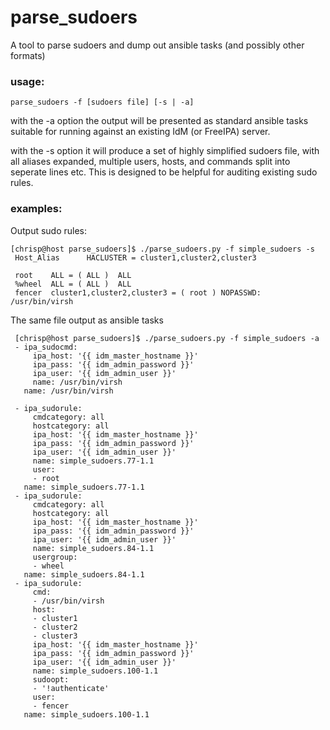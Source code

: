 # parse_sudoers
A tool to parse sudoers and dump out ansible tasks (and possibly other formats)

### usage:
`parse_sudoers -f [sudoers file] [-s | -a]`

with the -a option the output will be presented as standard ansible tasks suitable for running against an existing IdM (or FreeIPA) server.

with the -s option it will produce a set of highly simplified sudoers file, with all aliases expanded, multiple users, hosts, and commands split into seperate lines etc. This is designed to be helpful for auditing existing sudo rules. 


### examples:
Output sudo rules:
```
[chrisp@host parse_sudoers]$ ./parse_sudoers.py -f simple_sudoers -s
 Host_Alias      HACLUSTER = cluster1,cluster2,cluster3
 
 root    ALL = ( ALL )  ALL
 %wheel  ALL = ( ALL )  ALL
 fencer  cluster1,cluster2,cluster3 = ( root ) NOPASSWD: /usr/bin/virsh
``` 

The same file output as ansible tasks
``` 
 [chrisp@host parse_sudoers]$ ./parse_sudoers.py -f simple_sudoers -a
 - ipa_sudocmd:
     ipa_host: '{{ idm_master_hostname }}'
     ipa_pass: '{{ idm_admin_password }}'
     ipa_user: '{{ idm_admin_user }}'
     name: /usr/bin/virsh
   name: /usr/bin/virsh
 
 - ipa_sudorule:
     cmdcategory: all
     hostcategory: all
     ipa_host: '{{ idm_master_hostname }}'
     ipa_pass: '{{ idm_admin_password }}'
     ipa_user: '{{ idm_admin_user }}'
     name: simple_sudoers.77-1.1
     user:
     - root
   name: simple_sudoers.77-1.1
 - ipa_sudorule:
     cmdcategory: all
     hostcategory: all
     ipa_host: '{{ idm_master_hostname }}'
     ipa_pass: '{{ idm_admin_password }}'
     ipa_user: '{{ idm_admin_user }}'
     name: simple_sudoers.84-1.1
     usergroup:
     - wheel
   name: simple_sudoers.84-1.1
 - ipa_sudorule:
     cmd:
     - /usr/bin/virsh
     host:
     - cluster1
     - cluster2
     - cluster3
     ipa_host: '{{ idm_master_hostname }}'
     ipa_pass: '{{ idm_admin_password }}'
     ipa_user: '{{ idm_admin_user }}'
     name: simple_sudoers.100-1.1
     sudoopt:
     - '!authenticate'
     user:
     - fencer
   name: simple_sudoers.100-1.1
``` 
